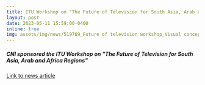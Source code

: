 ```yaml
---
title: ITU Workshop on "The Future of Television for South Asia, Arab and Africa Regions"
layout: post
date: 2023-05-11 15:59:00-0400
inline: true
img: assets/img/news/519769_Future of television workshop_Visual concept_Banner.jpg
---
```


##### CNI sponsored the ITU Workshop on "The Future of Television for South Asia, Arab and Africa Regions"

[Link to news article ](https://www.itu.int/en/ITU-T/Workshops-and-Seminars/2023/0511/Pages/default.aspx)


